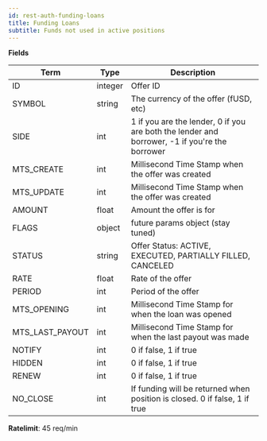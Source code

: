 ```yaml
---
id: rest-auth-funding-loans
title: Funding Loans
subtitle: Funds not used in active positions
---
```


**Fields**

Term | Type | Description
-- | -- | --
ID  |  integer  |  Offer ID
SYMBOL  |  string  |  The currency of the offer (fUSD, etc)
SIDE  |  int |  1 if you are the lender, 0 if you are both the lender and borrower, -1 if you're the borrower
MTS_CREATE  |  int  |  Millisecond Time Stamp when the offer was created
MTS_UPDATE  |  int  |  Millisecond Time Stamp when the offer was created
AMOUNT  |  float  |  Amount the offer is for
FLAGS  |  object  |  future params object (stay tuned)
STATUS  |  string  | Offer Status: ACTIVE, EXECUTED, PARTIALLY FILLED, CANCELED
RATE  |  float  |  Rate of the offer
PERIOD  |  int  |  Period of the offer
MTS_OPENING  |  int  |  Millisecond Time Stamp for when the loan was opened
MTS_LAST_PAYOUT  |  int  |  Millisecond Time Stamp for when the last payout was made
NOTIFY  |  int  |  0 if false, 1 if true
HIDDEN  |  int  |  0 if false, 1 if true
RENEW  |  int  |  0 if false, 1 if true
NO_CLOSE  |  int  | If funding will be returned when position is closed. 0 if false, 1 if true

**Ratelimit**: 45 req/min
